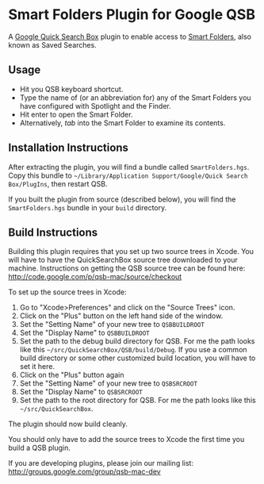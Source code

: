 # Smart Folders Plugin for Google QSB

A [Google Quick Search Box][qsb] plugin to enable access to [Smart
Folders][smart-folders], also known as Saved Searches.

## Usage

* Hit you QSB keyboard shortcut.
* Type the name of (or an abbreviation for) any of the Smart Folders you
  have configured with Spotlight and the Finder.
* Hit enter to open the Smart Folder.
* Alternatively, *tab* into the Smart Folder to examine its contents.


## Installation Instructions

After extracting the plugin, you will find a bundle called
`SmartFolders.hgs`. Copy this bundle to `~/Library/Application
Support/Google/Quick Search Box/PlugIns`, then restart QSB.

If you built the plugin from source (described below), you will find the
`SmartFolders.hgs` bundle in your `build` directory.

## Build Instructions

Building this plugin requires that you set up two source trees in Xcode.
You will have to have the QuickSearchBox source tree downloaded to your
machine. Instructions on getting the QSB source tree can be found here:
http://code.google.com/p/qsb-mac/source/checkout

To set up the source trees in Xcode:

1. Go to "Xcode>Preferences" and click on the "Source Trees" icon.
2. Click on the "Plus" button on the left hand side of the window.
3. Set the "Setting Name" of your new tree to `QSBBUILDROOT`
4. Set the "Display Name" to `QSBBUILDROOT`
5. Set the path to the debug build directory for QSB. For me the path looks 
   like this `~/src/QuickSearchBox/QSB/build/Debug`. If you use a common
   build directory or some other customized build location, you will have
   to set it here.
6. Click on the "Plus" button again
7. Set the "Setting Name" of your new tree to `QSBSRCROOT`
8. Set the "Display Name" to `QSBSRCROOT`
9. Set the path to the root directory for QSB. For me the path looks 
   like this `~/src/QuickSearchBox`.

The plugin should now build cleanly.

You should only have to add the source trees to Xcode the first time you 
build a QSB plugin.

If you are developing plugins, please join our mailing list:
http://groups.google.com/group/qsb-mac-dev

[qsb]: http://code.google.com/p/qsb-mac/
[smart-folders]: http://docs.info.apple.com/article.html?path=Mac/10.5/en/8923.html
